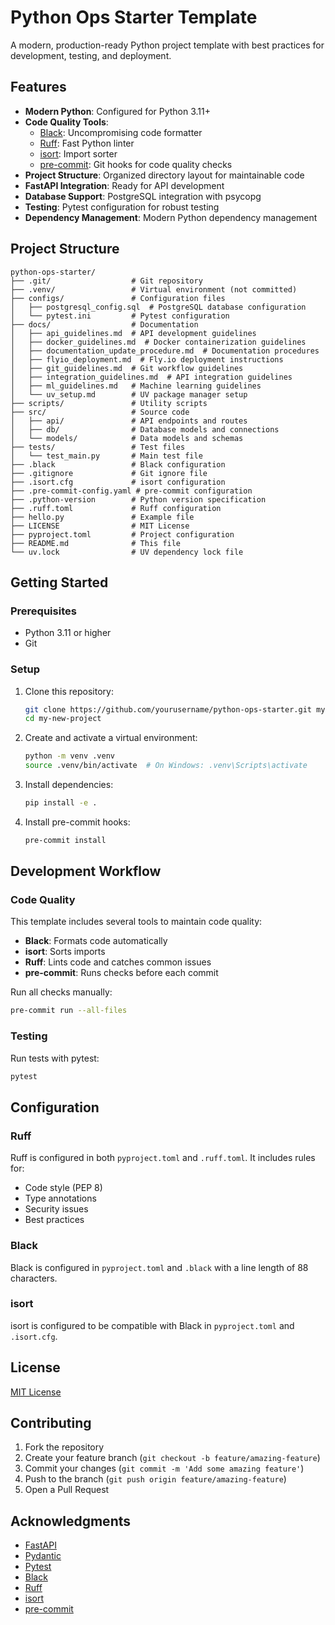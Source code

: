 # Python Ops Starter Template

A modern, production-ready Python project template with best practices for development, testing, and deployment.

## Features

- **Modern Python**: Configured for Python 3.11+
- **Code Quality Tools**:
  - [Black](https://black.readthedocs.io/): Uncompromising code formatter
  - [Ruff](https://github.com/charliermarsh/ruff): Fast Python linter
  - [isort](https://pycqa.github.io/isort/): Import sorter
  - [pre-commit](https://pre-commit.com/): Git hooks for code quality checks
- **Project Structure**: Organized directory layout for maintainable code
- **FastAPI Integration**: Ready for API development
- **Database Support**: PostgreSQL integration with psycopg
- **Testing**: Pytest configuration for robust testing
- **Dependency Management**: Modern Python dependency management

## Project Structure

```
python-ops-starter/
├── .git/                  # Git repository
├── .venv/                 # Virtual environment (not committed)
├── configs/               # Configuration files
│   ├── postgresql_config.sql  # PostgreSQL database configuration
│   └── pytest.ini         # Pytest configuration
├── docs/                  # Documentation
│   ├── api_guidelines.md  # API development guidelines
│   ├── docker_guidelines.md  # Docker containerization guidelines
│   ├── documentation_update_procedure.md  # Documentation procedures
│   ├── flyio_deployment.md  # Fly.io deployment instructions
│   ├── git_guidelines.md  # Git workflow guidelines
│   ├── integration_guidelines.md  # API integration guidelines
│   ├── ml_guidelines.md   # Machine learning guidelines
│   └── uv_setup.md        # UV package manager setup
├── scripts/               # Utility scripts
├── src/                   # Source code
│   ├── api/               # API endpoints and routes
│   ├── db/                # Database models and connections
│   └── models/            # Data models and schemas
├── tests/                 # Test files
│   └── test_main.py       # Main test file
├── .black                 # Black configuration
├── .gitignore             # Git ignore file
├── .isort.cfg             # isort configuration
├── .pre-commit-config.yaml # pre-commit configuration
├── .python-version        # Python version specification
├── .ruff.toml             # Ruff configuration
├── hello.py               # Example file
├── LICENSE                # MIT License
├── pyproject.toml         # Project configuration
├── README.md              # This file
└── uv.lock                # UV dependency lock file
```

## Getting Started

### Prerequisites

- Python 3.11 or higher
- Git

### Setup

1. Clone this repository:

   ```bash
   git clone https://github.com/yourusername/python-ops-starter.git my-new-project
   cd my-new-project
   ```

2. Create and activate a virtual environment:

   ```bash
   python -m venv .venv
   source .venv/bin/activate  # On Windows: .venv\Scripts\activate
   ```

3. Install dependencies:

   ```bash
   pip install -e .
   ```

4. Install pre-commit hooks:

   ```bash
   pre-commit install
   ```

## Development Workflow

### Code Quality

This template includes several tools to maintain code quality:

- **Black**: Formats code automatically
- **isort**: Sorts imports
- **Ruff**: Lints code and catches common issues
- **pre-commit**: Runs checks before each commit

Run all checks manually:

```bash
pre-commit run --all-files
```

### Testing

Run tests with pytest:

```bash
pytest
```

## Configuration

### Ruff

Ruff is configured in both `pyproject.toml` and `.ruff.toml`. It includes rules for:

- Code style (PEP 8)
- Type annotations
- Security issues
- Best practices

### Black

Black is configured in `pyproject.toml` and `.black` with a line length of 88 characters.

### isort

isort is configured to be compatible with Black in `pyproject.toml` and `.isort.cfg`.

## License

[MIT License](LICENSE)

## Contributing

1. Fork the repository
2. Create your feature branch (`git checkout -b feature/amazing-feature`)
3. Commit your changes (`git commit -m 'Add some amazing feature'`)
4. Push to the branch (`git push origin feature/amazing-feature`)
5. Open a Pull Request

## Acknowledgments

- [FastAPI](https://fastapi.tiangolo.com/)
- [Pydantic](https://docs.pydantic.dev/)
- [Pytest](https://docs.pytest.org/)
- [Black](https://black.readthedocs.io/)
- [Ruff](https://github.com/charliermarsh/ruff)
- [isort](https://pycqa.github.io/isort/)
- [pre-commit](https://pre-commit.com/)
